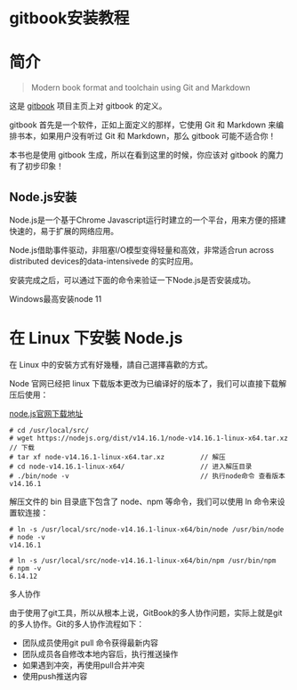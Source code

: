 # gitbook安装教程

# 简介

> Modern book format and toolchain using Git and Markdown

这是 [gitbook](https://github.com/GitbookIO/gitbook) 项目主页上对 gitbook 的定义。

gitbook 首先是一个软件，正如上面定义的那样，它使用 Git 和 Markdown 来编排书本，如果用户没有听过 Git 和 Markdown，那么 gitbook 可能不适合你！

本书也是使用 gitbook 生成，所以在看到这里的时候，你应该对 gitbook 的魔力有了初步印象！

## Node.js安装

Node.js是一个基于Chrome Javascript运行时建立的一个平台，用来方便的搭建快速的，易于扩展的网络应用。

Node.js借助事件驱动，非阻塞I/O模型变得轻量和高效，非常适合run across distributed devices的data-intensivede 的实时应用。

安装完成之后，可以通过下面的命令来验证一下Node.js是否安装成功。



Windows最高安装node 11

# 在 Linux 下安裝 Node.js

在 Linux 中的安裝方式有好幾種，請自己選擇喜歡的方式。

Node 官网已经把 linux 下载版本更改为已编译好的版本了，我们可以直接下载解压后使用：

[node.js官网下载地址](https://nodejs.org/en/download)

```shell
# cd /usr/local/src/
# wget https://nodejs.org/dist/v14.16.1/node-v14.16.1-linux-x64.tar.xz    // 下载
# tar xf node-v14.16.1-linux-x64.tar.xz         // 解压
# cd node-v14.16.1-linux-x64/                   // 进入解压目录
# ./bin/node -v                                 // 执行node命令 查看版本
v14.16.1
```

解压文件的 bin 目录底下包含了 node、npm 等命令，我们可以使用 ln 命令来设置软连接：

```shell
# ln -s /usr/local/src/node-v14.16.1-linux-x64/bin/node /usr/bin/node
# node -v
v14.16.1

# ln -s /usr/local/src/node-v14.16.1-linux-x64/bin/npm /usr/bin/npm
# npm -v
6.14.12
```

多人协作

由于使用了git工具，所以从根本上说，GitBook的多人协作问题，实际上就是git的多人协作。Git的多人协作流程如下：

- 团队成员使用git pull 命令获得最新内容
- 团队成员各自修改本地内容后，执行推送操作
- 如果遇到冲突，再使用pull合并冲突
- 使用push推送内容
